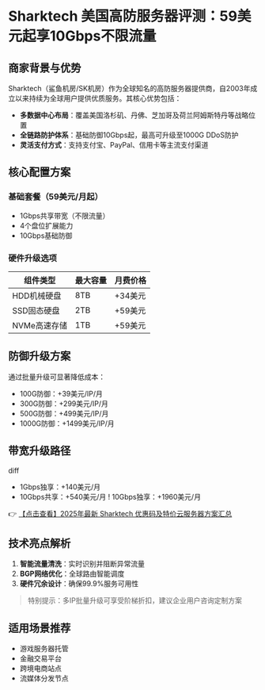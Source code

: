 # Sharktech 美国高防服务器评测：59美元起享10Gbps不限流量

## 商家背景与优势
Sharktech（鲨鱼机房/SK机房）作为全球知名的高防服务器提供商，自2003年成立以来持续为全球用户提供优质服务。其核心优势包括：

- **多数据中心布局**：覆盖美国洛杉矶、丹佛、芝加哥及荷兰阿姆斯特丹等战略位置
- **全链路防护体系**：基础防御10Gbps起，最高可升级至1000G DDoS防护
- **灵活支付方式**：支持支付宝、PayPal、信用卡等主流支付渠道

## 核心配置方案
### 基础套餐（59美元/月起）
- 1Gbps共享带宽（不限流量）
- 4个盘位扩展能力
- 10Gbps基础防御

### 硬件升级选项
| 组件类型       | 最大容量 | 月费价格 |
|----------------|----------|----------|
| HDD机械硬盘    | 8TB      | +34美元  |
| SSD固态硬盘    | 2TB      | +59美元  |
| NVMe高速存储   | 1TB      | +59美元  |

## 防御升级方案
通过批量升级可显著降低成本：
- 100G防御：+39美元/IP/月
- 300G防御：+299美元/IP/月
- 500G防御：+499美元/IP/月
- 1000G防御：+1499美元/IP/月

## 带宽升级路径
diff
+ 1Gbps独享：+140美元/月
+ 10Gbps共享：+540美元/月
! 10Gbps独享：+1960美元/月

👉 [【点击查看】2025年最新 Sharktech 优惠码及特价云服务器方案汇总](https://bit.ly/Sharktech)

## 技术亮点解析
1. **智能流量清洗**：实时识别并阻断异常流量
2. **BGP网络优化**：全球路由智能调度
3. **硬件冗余设计**：确保99.9%服务可用性

> 特别提示：多IP批量升级可享受阶梯折扣，建议企业用户咨询定制方案

## 适用场景推荐
- 游戏服务器托管
- 金融交易平台
- 跨境电商站点
- 流媒体分发节点